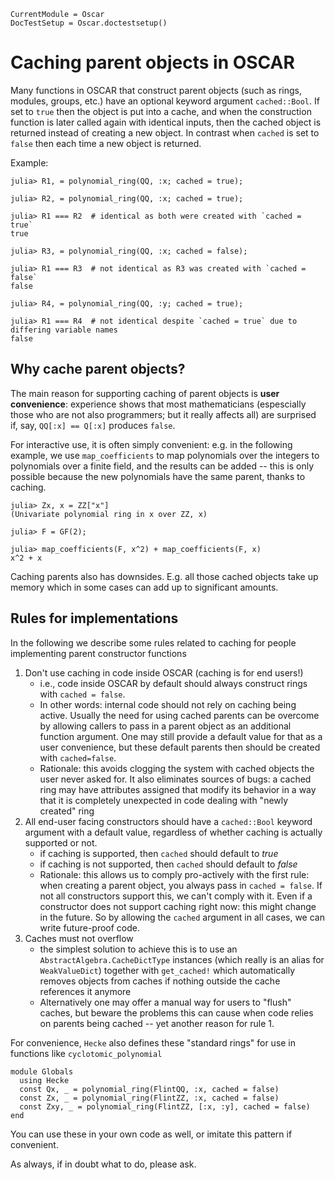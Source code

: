 ```@meta
CurrentModule = Oscar
DocTestSetup = Oscar.doctestsetup()
```

# Caching parent objects in OSCAR

Many functions in OSCAR that construct parent objects (such as rings, modules,
groups, etc.) have an optional keyword argument `cached::Bool`. If set to
`true` then the object is put into a cache, and when the construction function
is later called again with identical inputs, then the cached object is
returned instead of creating a new object. In contrast when `cached` is set to
`false` then each time a new object is returned.

Example:
```jldoctest
julia> R1, = polynomial_ring(QQ, :x; cached = true);

julia> R2, = polynomial_ring(QQ, :x; cached = true);

julia> R1 === R2  # identical as both were created with `cached = true`
true

julia> R3, = polynomial_ring(QQ, :x; cached = false);

julia> R1 === R3  # not identical as R3 was created with `cached = false`
false

julia> R4, = polynomial_ring(QQ, :y; cached = true);

julia> R1 === R4  # not identical despite `cached = true` due to differing variable names
false
```

## Why cache parent objects?

The main reason for supporting caching of parent objects is **user convenience**:
experience shows that most mathematicians (espescially those who are not also
programmers; but it really affects all) are surprised if, say, `QQ[:x] == Q[:x]`
produces `false`.

For interactive use, it is often simply convenient: e.g. in the following example,
we use `map_coefficients` to map polynomials over the integers to polynomials
over a finite field, and the results can be added -- this is only possible because
the new polynomials have the same parent, thanks to caching.
```jldoctest
julia> Zx, x = ZZ["x"]
(Univariate polynomial ring in x over ZZ, x)

julia> F = GF(2);

julia> map_coefficients(F, x^2) + map_coefficients(F, x)
x^2 + x
```

Caching parents also has downsides. E.g. all those cached objects take up memory which
in some cases can add up to significant amounts.


## Rules for implementations

In the following we describe some rules related to caching for people implementing
parent constructor functions

1. Don't use caching in code inside OSCAR (caching is for end users!)
   - i.e., code inside OSCAR by default should always construct rings with `cached = false`.
   - In other words: internal code should not rely on caching being active.
     Usually the need for using cached parents can be overcome by allowing callers to
     pass in a parent object as an additional function argument. One may still provide a
     default value for that as a user convenience, but these default parents then should
     be created with `cached=false`.
   - Rationale: this avoids clogging the system with cached objects the user never asked
     for. It also eliminates sources of bugs: a cached ring may have attributes assigned
     that modify its behavior in a way that it is completely unexpected in code dealing
     with "newly created" ring
2. All end-user facing constructors should have a `cached::Bool` keyword argument
   with a default value, regardless of whether caching is actually supported or not.
   - if caching is supported, then `cached` should default to *true*
   - if caching is not supported, then `cached` should default to *false*
   - Rationale: this allows us to comply pro-actively with the first rule: when creating
     a parent object, you always pass in `cached = false`. If not all constructors
     support this, we can't comply with it. Even if a constructor does not support
     caching right now: this might change in the future. So by allowing the `cached`
     argument in all cases, we can write future-proof code.
3. Caches must not overflow
   - the simplest solution to achieve this is to use an `AbstractAlgebra.CacheDictType`
     instances (which really is an alias for `WeakValueDict`) together with `get_cached!`
     which automatically removes objects from caches if nothing outside the cache references
     it anymore
   - Alternatively one may offer a manual way for users to "flush" caches, but beware
     the problems this can cause when code relies on parents being cached -- yet another
     reason for rule 1.

For convenience, `Hecke` also defines these "standard rings" for use in functions
like `cyclotomic_polynomial`
```
module Globals
  using Hecke
  const Qx, _ = polynomial_ring(FlintQQ, :x, cached = false)
  const Zx, _ = polynomial_ring(FlintZZ, :x, cached = false)
  const Zxy, _ = polynomial_ring(FlintZZ, [:x, :y], cached = false)
end
```
You can use these in your own code as well, or imitate this pattern if convenient.

As always, if in doubt what to do, please ask.
